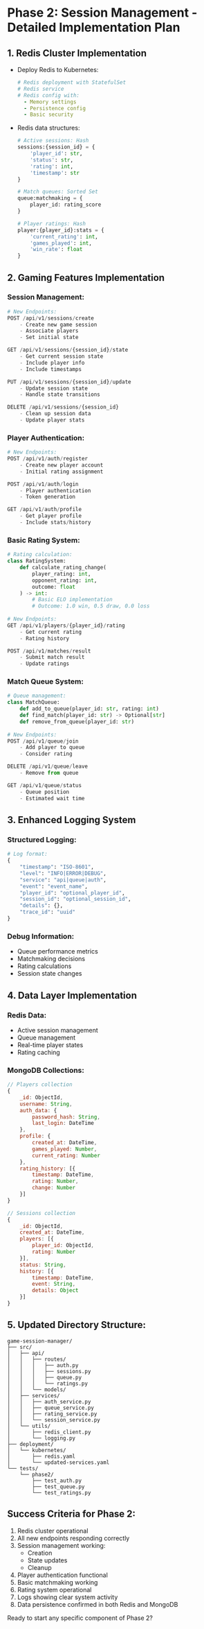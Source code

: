 # Phase 2: Session Management - Detailed Implementation Plan

## 1. Redis Cluster Implementation
- Deploy Redis to Kubernetes:
  ```yaml
  # Redis deployment with StatefulSet
  # Redis service
  # Redis config with:
    - Memory settings
    - Persistence config
    - Basic security
  ```
- Redis data structures:
  ```python
  # Active sessions: Hash
  sessions:{session_id} = {
      'player_id': str,
      'status': str,
      'rating': int,
      'timestamp': str
  }
  
  # Match queues: Sorted Set
  queue:matchmaking = {
      player_id: rating_score
  }
  
  # Player ratings: Hash
  player:{player_id}:stats = {
      'current_rating': int,
      'games_played': int,
      'win_rate': float
  }
  ```

## 2. Gaming Features Implementation

### Session Management:
```python
# New Endpoints:
POST /api/v1/sessions/create
    - Create new game session
    - Associate players
    - Set initial state

GET /api/v1/sessions/{session_id}/state
    - Get current session state
    - Include player info
    - Include timestamps

PUT /api/v1/sessions/{session_id}/update
    - Update session state
    - Handle state transitions

DELETE /api/v1/sessions/{session_id}
    - Clean up session data
    - Update player stats
```

### Player Authentication:
```python
# New Endpoints:
POST /api/v1/auth/register
    - Create new player account
    - Initial rating assignment

POST /api/v1/auth/login
    - Player authentication
    - Token generation

GET /api/v1/auth/profile
    - Get player profile
    - Include stats/history
```

### Basic Rating System:
```python
# Rating calculation:
class RatingSystem:
    def calculate_rating_change(
        player_rating: int,
        opponent_rating: int,
        outcome: float
    ) -> int:
        # Basic ELO implementation
        # Outcome: 1.0 win, 0.5 draw, 0.0 loss
        
# New Endpoints:
GET /api/v1/players/{player_id}/rating
    - Get current rating
    - Rating history

POST /api/v1/matches/result
    - Submit match result
    - Update ratings
```

### Match Queue System:
```python
# Queue management:
class MatchQueue:
    def add_to_queue(player_id: str, rating: int)
    def find_match(player_id: str) -> Optional[str]
    def remove_from_queue(player_id: str)
    
# New Endpoints:
POST /api/v1/queue/join
    - Add player to queue
    - Consider rating

DELETE /api/v1/queue/leave
    - Remove from queue

GET /api/v1/queue/status
    - Queue position
    - Estimated wait time
```

## 3. Enhanced Logging System

### Structured Logging:
```python
# Log format:
{
    "timestamp": "ISO-8601",
    "level": "INFO|ERROR|DEBUG",
    "service": "api|queue|auth",
    "event": "event_name",
    "player_id": "optional_player_id",
    "session_id": "optional_session_id",
    "details": {},
    "trace_id": "uuid"
}
```

### Debug Information:
- Queue performance metrics
- Matchmaking decisions
- Rating calculations
- Session state changes

## 4. Data Layer Implementation

### Redis Data:
- Active session management
- Queue management
- Real-time player states
- Rating caching

### MongoDB Collections:
```javascript
// Players collection
{
    _id: ObjectId,
    username: String,
    auth_data: {
        password_hash: String,
        last_login: DateTime
    },
    profile: {
        created_at: DateTime,
        games_played: Number,
        current_rating: Number
    },
    rating_history: [{
        timestamp: DateTime,
        rating: Number,
        change: Number
    }]
}

// Sessions collection
{
    _id: ObjectId,
    created_at: DateTime,
    players: [{
        player_id: ObjectId,
        rating: Number
    }],
    status: String,
    history: [{
        timestamp: DateTime,
        event: String,
        details: Object
    }]
}
```

## 5. Updated Directory Structure:
```
game-session-manager/
├── src/
│   ├── api/
│   │   ├── routes/
│   │   │   ├── auth.py
│   │   │   ├── sessions.py
│   │   │   ├── queue.py
│   │   │   └── ratings.py
│   │   └── models/
│   ├── services/
│   │   ├── auth_service.py
│   │   ├── queue_service.py
│   │   ├── rating_service.py
│   │   └── session_service.py
│   └── utils/
│       ├── redis_client.py
│       └── logging.py
├── deployment/
│   └── kubernetes/
│       ├── redis.yaml
│       └── updated-services.yaml
└── tests/
    └── phase2/
        ├── test_auth.py
        ├── test_queue.py
        └── test_ratings.py
```

## Success Criteria for Phase 2:
1. Redis cluster operational
2. All new endpoints responding correctly
3. Session management working:
   - Creation
   - State updates
   - Cleanup
4. Player authentication functional
5. Basic matchmaking working
6. Rating system operational
7. Logs showing clear system activity
8. Data persistence confirmed in both Redis and MongoDB

Ready to start any specific component of Phase 2?